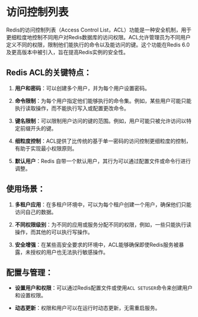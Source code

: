 

# 访问控制列表

Redis的访问控制列表（Access Control List，ACL）功能是一种安全机制，用于更细粒度地控制不同用户对Redis数据库的访问权限。ACL允许管理员为不同用户定义不同的权限，限制他们能执行的命令以及能访问的键。这个功能在Redis 6.0及更高版本中被引入，旨在提高Redis实例的安全性。

## Redis ACL的关键特点：

1. **用户和密码**：可以创建多个用户，并为每个用户设置密码。

2. **命令限制**：为每个用户指定他们能够执行的命令集。例如，某些用户可能只能执行读取操作，而不能执行写入或配置更改命令。

3. **键名限制**：可以限制用户访问的键的范围。例如，用户可能只被允许访问以特定前缀开头的键。

4. **细粒度控制**：ACL提供了比传统的基于单一密码的访问控制更细粒度的控制，有助于实现最小权限原则。

5. **默认用户**：Redis 自带一个默认用户，其行为可以通过配置文件或命令行进行调整。

## 使用场景：

1. **多租户应用**：在多租户环境中，可以为每个租户创建一个用户，确保他们只能访问自己的数据。

2. **不同权限级别**：为不同的应用或服务分配不同的权限，例如，一些只能执行读操作，而其他的可以执行写操作。

3. **安全增强**：在某些高安全要求的环境中，ACL能够确保即使Redis服务被暴露，未授权的用户也无法执行敏感操作。

## 配置与管理：

- **设置用户和权限**：可以通过Redis配置文件或使用`ACL SETUSER`命令来创建用户和设置权限。

- **动态更新**：权限和用户可以在运行时动态更新，无需重启服务。

